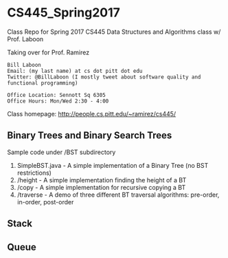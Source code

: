 # CS445_Spring2017
Class Repo for Spring 2017 CS445 Data Structures and Algorithms class w/ Prof. Laboon

Taking over for Prof. Ramirez


```
Bill Laboon
Email: (my last name) at cs dot pitt dot edu
Twitter: @BillLaboon (I mostly tweet about software quality and functional programming)

Office Location: Sennott Sq 6305
Office Hours: Mon/Wed 2:30 - 4:00
```

Class homepage: http://people.cs.pitt.edu/~ramirez/cs445/

## Binary Trees and Binary Search Trees

Sample code under /BST subdirectory

1. SimpleBST.java - A simple implementation of a Binary Tree (no BST restrictions)
2. /height - A simple implementation finding the height of a BT
3. /copy - A simple implementation for recursive copying a BT
4. /traverse - A demo of three different BT traversal algorithms: pre-order, in-order, post-order

## Stack

## Queue

